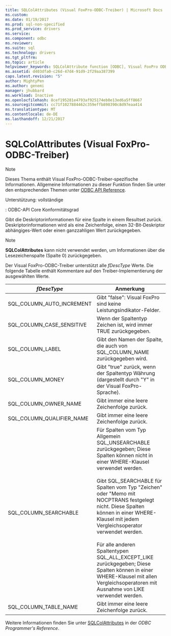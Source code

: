 ```yaml
---
title: SQLColAttributes (Visual FoxPro-ODBC-Treiber) | Microsoft Docs
ms.custom: 
ms.date: 01/19/2017
ms.prod: sql-non-specified
ms.prod_service: drivers
ms.service: 
ms.component: odbc
ms.reviewer: 
ms.suite: sql
ms.technology: drivers
ms.tgt_pltfrm: 
ms.topic: article
helpviewer_keywords: SQLColAttribute function [ODBC], Visual FoxPro ODBC Driver
ms.assetid: d403dfa0-c26d-47d4-91d9-2f29aa387399
caps.latest.revision: "5"
author: MightyPen
ms.author: genemi
manager: jhubbard
ms.workload: Inactive
ms.openlocfilehash: 8cef195281e4793af925174eb0e13ed6a5ff8667
ms.sourcegitcommit: cc71f1027884462c359effb898390c8d97eaa414
ms.translationtype: MT
ms.contentlocale: de-DE
ms.lasthandoff: 12/21/2017
---
```

# <a name="sqlcolattributes-visual-foxpro-odbc-driver"></a>SQLColAttributes (Visual FoxPro-ODBC-Treiber)
> [!NOTE]  
>  Dieses Thema enthält Visual FoxPro-ODBC-Treiber-spezifische Informationen. Allgemeine Informationen zu dieser Funktion finden Sie unter den entsprechenden Themen unter [ODBC API Reference](../../odbc/reference/syntax/odbc-api-reference.md).  
  
 Unterstützung: vollständige  
  
 : ODBC-API Core Konformitätsgrad  
  
 Gibt die Deskriptorinformationen für eine Spalte in einem Resultset zurück. Deskriptorinformationen wird als eine Zeichenfolge, einen 32-Bit-Deskriptor abhängiges-Wert oder einen ganzzahligen Wert zurückgegeben.  
  
> [!NOTE]  
>  **SQLColAttributes** kann nicht verwendet werden, um Informationen über die Lesezeichenspalte (Spalte 0) zurückgegeben.  
  
 Der Visual FoxPro-ODBC-Treiber unterstützt alle *fDescType* Werte. Die folgende Tabelle enthält Kommentare auf den Treiber-Implementierung der ausgewählten Werte.  
  
|*fDescType*|Anmerkung|  
|-----------------|-------------|  
|SQL_COLUMN_AUTO_INCREMENT|Gibt "false": Visual FoxPro sind keine Leistungsindikator-Felder.|  
|SQL_COLUMN_CASE_SENSITIVE|Wenn der Spaltentyp Zeichen ist, wird immer TRUE zurückgegeben.|  
|SQL_COLUMN_LABEL|Gibt den Namen der Spalte, die auch von SQL_COLUMN_NAME zurückgegeben wird.|  
|SQL_COLUMN_MONEY|Gibt "true" zurück, wenn der Spaltentyp Währung (dargestellt durch "Y" in der Visual FoxPro-Sprache).|  
|SQL_COLUMN_OWNER_NAME|Gibt immer eine leere Zeichenfolge zurück.|  
|SQL_COLUMN_QUALIFIER_NAME|Gibt immer eine leere Zeichenfolge zurück.|  
|SQL_COLUMN_SEARCHABLE|Für Spalten vom Typ Allgemein SQL_UNSEARCHABLE zurückgegeben; Diese Spalten können nicht in einer WHERE-Klausel verwendet werden.<br /><br /> Gibt SQL_SEARCHABLE für Spalten vom Typ "Zeichen" oder "Memo mit NOCPTRANS festgelegt nicht. Diese Spalten können in einer WHERE-Klausel mit jedem Vergleichsoperator verwendet werden.<br /><br /> Für alle anderen Spaltentypen SQL_ALL_EXCEPT_LIKE zurückgegeben; Diese Spalten können in einer WHERE-Klausel mit allen Vergleichsoperatoren mit Ausnahme von LIKE verwendet werden.|  
|SQL_COLUMN_TABLE_NAME|Gibt immer eine leere Zeichenfolge zurück.|  
  
 Weitere Informationen finden Sie unter [SQLColAttributes](../../odbc/reference/syntax/sqlcolattributes-function.md) in der *ODBC Programmer's Reference*.
